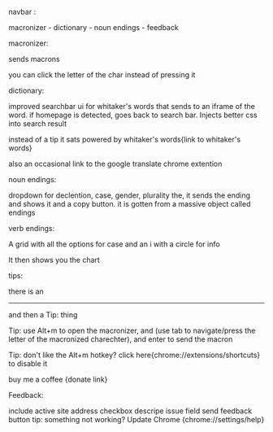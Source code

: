 navbar :

macronizer - dictionary - noun endings - feedback

macronizer:

sends macrons

you can click the letter of the char instead of pressing it 

dictionary:

improved searchbar ui for whitaker's words that sends to an iframe of the word. if homepage is detected, goes back to search bar. Injects better css into search result

instead of a tip it sats powered by whitaker's words{link to whitaker's words}

also an occasional link to the google translate chrome extention

noun endings:

dropdown for declention, case, gender, plurality the, it sends the ending and shows it and a copy button. it is gotten from a massive object called endings

verb endings: 

A grid with all the options for case and an i with a circle for info

It then shows you the chart

tips:

there is an <hr> and then a Tip: thing

Tip: use Alt+m to open the macronizer, and (use tab to navigate/press the letter of the macronized charechter), and enter to send the macron

Tip: don't like the Alt+m hotkey? click here{chrome://extensions/shortcuts} to disable it

buy me a coffee {donate link}

Feedback:

include active site address checkbox
descripe issue field
send feedback button
tip: something not working? Update Chrome {chrome://settings/help}